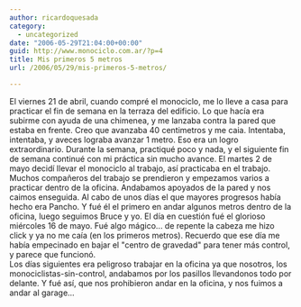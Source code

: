 ```yaml
---
author: ricardoquesada
category:
  - uncategorized
date: "2006-05-29T21:04:00+00:00"
guid: http://www.monociclo.com.ar/?p=4
title: Mis primeros 5 metros
url: /2006/05/29/mis-primeros-5-metros/

---
```

El viernes 21 de abril, cuando compré el monociclo, me lo lleve a casa para practicar el fin de semana en la terraza del edificio. Lo que hacía era subirme con ayuda de una chimenea, y me lanzaba contra la pared que estaba en frente. Creo que avanzaba 40 centimetros y me caia. Intentaba, intentaba, y aveces lograba avanzar 1 metro. Eso era un logro extraordinario. Durante la semana, practiqué poco y nada, y el siguiente fin de semana continué con mi práctica sin mucho avance. El martes 2 de mayo decidí llevar el monociclo al trabajo, así practicaba en el trabajo. Muchos compañeros del trabajo se prendieron y empezamos varios a practicar dentro de la oficina. Andabamos apoyados de la pared y nos caimos enseguida. Al cabo de unos días el que mayores progresos había hecho era Pancho. Y fué él el primero en andar algunos metros dentro de la oficina, luego seguimos Bruce y yo. El día en cuestión fué el glorioso miércoles 16 de mayo. Fué algo mágico... de repente la cabeza me hizo click y ya no me caía (en los primeros metros). Recuerdo que ese día me había empecinado en bajar el "centro de gravedad" para tener más control, y parece que funcionó.  
Los días siguientes era peligroso trabajar en la oficina ya que nosotros, los monociclistas-sin-control, andabamos por los pasillos llevandonos todo por delante. Y fué así, que nos prohibieron andar en la oficina, y nos fuimos a andar al garage...
